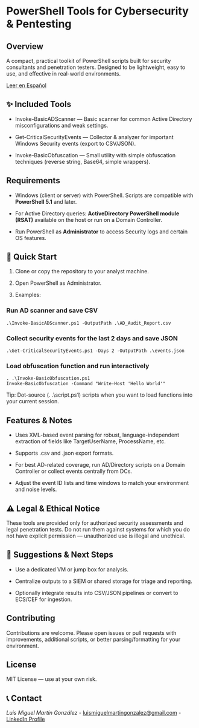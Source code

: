 # PowerShell Tools for Cybersecurity & Pentesting

## Overview

A compact, practical toolkit of PowerShell scripts built for security consultants and penetration testers. Designed to be lightweight, easy to use, and effective in real-world environments.

<p>
<a href="README_ES.md">Leer en Español</a>
</p>

## ✨ Included Tools

* Invoke-BasicADScanner — Basic scanner for common Active Directory misconfigurations and weak settings.

* Get-CriticalSecurityEvents — Collector & analyzer for important Windows Security events (export to CSV/JSON).

* Invoke-BasicObfuscation — Small utility with simple obfuscation techniques (reverse string, Base64, simple wrappers).

## Requirements

* Windows (client or server) with PowerShell. Scripts are compatible with **PowerShell 5.1** and later.

* For Active Directory queries: **ActiveDirectory PowerShell module (RSAT)** available on the host or run on a Domain Controller.

* Run PowerShell as **Administrator** to access Security logs and certain OS features.

## 🚀 Quick Start

1. Clone or copy the repository to your analyst machine.

2. Open PowerShell as Administrator.

3. Examples:

### Run AD scanner and save CSV
```
.\Invoke-BasicADScanner.ps1 -OutputPath .\AD_Audit_Report.csv
```

### Collect security events for the last 2 days and save JSON
```
.\Get-CriticalSecurityEvents.ps1 -Days 2 -OutputPath .\events.json
```

### Load obfuscation function and run interactively
```
. .\Invoke-BasicObfuscation.ps1
Invoke-BasicObfuscation -Command "Write-Host 'Hello World'"
```
Tip: Dot-source (. .\script.ps1) scripts when you want to load functions into your current session.

## Features & Notes

* Uses XML-based event parsing for robust, language-independent extraction of fields like TargetUserName, ProcessName, etc.

* Supports .csv and .json export formats.

* For best AD-related coverage, run AD/Directory scripts on a Domain Controller or collect events centrally from DCs.

* Adjust the event ID lists and time windows to match your environment and noise levels.

## ⚠️ Legal & Ethical Notice

These tools are provided only for authorized security assessments and legal penetration tests. Do not run them against systems for which you do not have explicit permission — unauthorized use is illegal and unethical.

## 📎 Suggestions & Next Steps

* Use a dedicated VM or jump box for analysis.

* Centralize outputs to a SIEM or shared storage for triage and reporting.

* Optionally integrate results into CSV/JSON pipelines or convert to ECS/CEF for ingestion.

## Contributing

Contributions are welcome. Please open issues or pull requests with improvements, additional scripts, or better parsing/formatting for your environment.

## License

MIT License — use at your own risk.

## 📞 Contact

*Luis Miguel Martín González* - [luismiguelmartingonzalez@gmail.com](mailto:luismiguelmartingonzalez@gmail.com) - [LinkedIn Profile](https://www.linkedin.com/in/luismiguelmartingonzalez/)
